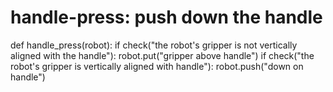 # handle-press: push down the handle
def handle_press(robot):
    if check("the robot's gripper is not vertically aligned with the handle"):
        robot.put("gripper above handle")
    if check("the robot's gripper is vertically aligned with handle"):
        robot.push("down on handle")